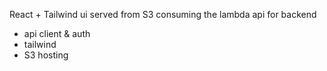 React + Tailwind ui served from S3 consuming the lambda api for backend


- api client & auth
- tailwind
- S3 hosting

